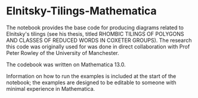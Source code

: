 # Elnitsky-Tilings-Mathematica

The notebook provides the base code for producing diagrams related to Elnitsky's tilings (see his thesis, titled RHOMBIC TILINGS OF POLYGONS AND CLASSES OF REDUCED WORDS IN COXETER GROUPS). The research this code was originally used for was done in direct collaboration with Prof Peter Rowley of the University of Manchester.

The codebook was written on Mathematica 13.0. 

Information on how to run the examples is included at the start of the notebook; the examples are designed to be editable to someone with minimal experience in Mathematica.



